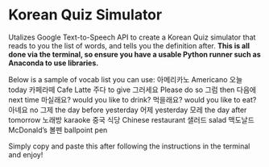# Korean Quiz Simulator

Utalizes Google Text-to-Speech API to create a Korean Quiz simulator that reads to you the list of words, and tells you the definition after. 
**This is all done via the terminal, so ensure you have a usable Python runner such as Anaconda to use libraries.**

Below is a sample of vocab list you can use:
아메리카노 Americano 오늘 today 카페라떼 Cafe Latte 주다 to give 그러세요 Please do so 그럼 then 다음에 next time 마실래요? would you like to drink? 먹을래요? 
would you like to eat? 아녜요 no 그제 the day before yesterday 어제 yesterday 모레 the day after tomorrow 노래방 karaoke 중국 식당 Chinese restaurant 
샐러드 salad 맥도날드 McDonald’s 볼펜 ballpoint pen

Simply copy and paste this after following the instructions in the terminal and enjoy!
